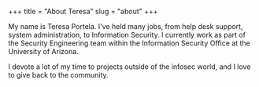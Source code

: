 +++
title = "About Teresa"
slug = "about"
+++

My name is Teresa Portela. I've held many jobs, from help desk support, system administration, to Information Security. I currently work as part of the Security Engineering team within the Information Security Office at the University of Arizona. 

I devote a lot of my time to projects outside of the infosec world, and I love to give back to the community.